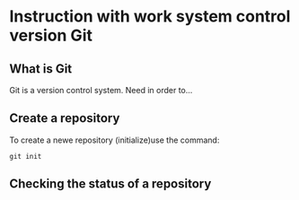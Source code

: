 # **Instruction with work system control version Git**

## What is Git

Git is a version control system. Need in order to...

## Create a repository

To create  a newe repository (initialize)use the command:

    git init

## Checking the status of a repository